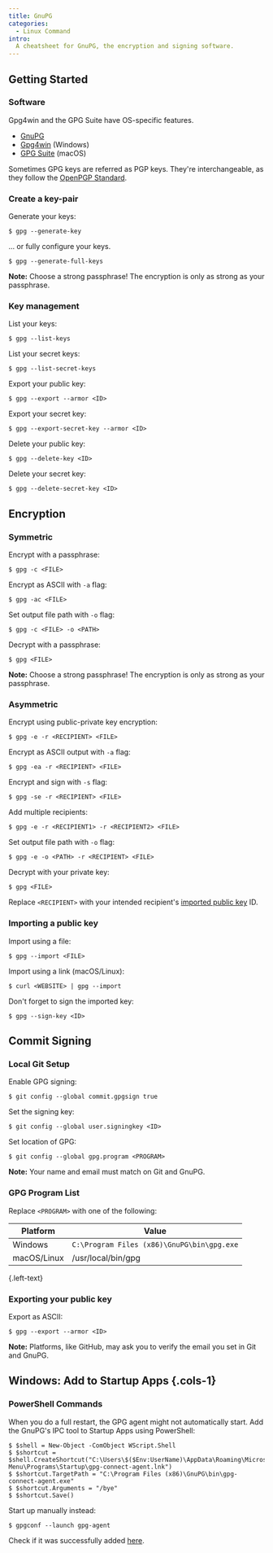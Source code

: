 ```yaml
---
title: GnuPG
categories:
  - Linux Command
intro:
  A cheatsheet for GnuPG, the encryption and signing software.
---
```

## Getting Started

### Software

Gpg4win and the GPG Suite have OS-specific features.

* [GnuPG](https://gnupg.org/)
* [Gpg4win](https://www.gpg4win.org/) (Windows)
* [GPG Suite](https://gpgtools.org/) (macOS)

Sometimes GPG keys are referred as PGP keys. They're interchangeable, as they follow the [OpenPGP Standard](https://www.rfc-editor.org/rfc/rfc9580.html).

### Create a key-pair

Generate your keys:

```shell script
$ gpg --generate-key
```

... or fully configure your keys.

```shell script
$ gpg --generate-full-keys
```

**Note:** Choose a strong passphrase! The encryption is only as strong as your passphrase.

### Key management

List your keys:

```shell script
$ gpg --list-keys
```

List your secret keys:

```shell script
$ gpg --list-secret-keys
```

Export your public key:

```shell script
$ gpg --export --armor <ID>
```

Export your secret key:

```shell script
$ gpg --export-secret-key --armor <ID>
```

Delete your public key:

```shell script
$ gpg --delete-key <ID>
```

Delete your secret key:

```shell script
$ gpg --delete-secret-key <ID>
```

## Encryption

### Symmetric

Encrypt with a passphrase:

```shell script
$ gpg -c <FILE>
```

Encrypt as ASCII with `-a` flag:

```shell script
$ gpg -ac <FILE>
```

Set output file path with `-o` flag:

```shell script
$ gpg -c <FILE> -o <PATH>
```

Decrypt with a passphrase:

```shell script
$ gpg <FILE>
```

**Note:** Choose a strong passphrase! The encryption is only as strong as your passphrase.

### Asymmetric

Encrypt using public-private key encryption:

```shell script
$ gpg -e -r <RECIPIENT> <FILE>
```

Encrypt as ASCII output with `-a` flag:

```shell script
$ gpg -ea -r <RECIPIENT> <FILE>
```

Encrypt and sign with `-s` flag:

```shell script
$ gpg -se -r <RECIPIENT> <FILE>
```

Add multiple recipients:

```shell script
$ gpg -e -r <RECIPIENT1> -r <RECIPIENT2> <FILE>
```

Set output file path with `-o` flag:

```shell script
$ gpg -e -o <PATH> -r <RECIPIENT> <FILE>
```

Decrypt with your private key:

```shell script
$ gpg <FILE>
```

Replace `<RECIPIENT>` with your intended recipient's [imported public key](#importing-a-public-key) ID.

### Importing a public key

Import using a file:

```shell script
$ gpg --import <FILE>
```

Import using a link (macOS/Linux):

```shell script
$ curl <WEBSITE> | gpg --import
```

Don't forget to sign the imported key:

```shell script
$ gpg --sign-key <ID>
```

## Commit Signing

### Local Git Setup

Enable GPG signing:

```shell script
$ git config --global commit.gpgsign true
```

Set the signing key:

```shell script
$ git config --global user.signingkey <ID>
```

Set location of GPG:

```shell script
$ git config --global gpg.program <PROGRAM>
```

**Note:** Your name and email must match on Git and GnuPG.

### GPG Program List

Replace `<PROGRAM>` with one of the following:

| Platform    | Value                                      |
| ----------- | ------------------------------------------ |
| Windows     | `C:\Program Files (x86)\GnuPG\bin\gpg.exe` |
| macOS/Linux | /usr/local/bin/gpg                         |

{.left-text}

### Exporting your public key

Export as ASCII:

```shell script
$ gpg --export --armor <ID>
```

**Note:** Platforms, like GitHub, may ask you to verify the email you set in Git and GnuPG.

## Windows: Add to Startup Apps {.cols-1}

### PowerShell Commands

When you do a full restart, the GPG agent might not automatically start. Add
the GnuPG's IPC tool to Startup Apps using PowerShell:

```shell script
$ $shell = New-Object -ComObject WScript.Shell
$ $shortcut = $shell.CreateShortcut("C:\Users\$($Env:UserName)\AppData\Roaming\Microsoft\Windows\Start Menu\Programs\Startup\gpg-connect-agent.lnk")
$ $shortcut.TargetPath = "C:\Program Files (x86)\GnuPG\bin\gpg-connect-agent.exe"
$ $shortcut.Arguments = "/bye"
$ $shortcut.Save()
```

Start up manually instead:

```shell script
$ gpgconf --launch gpg-agent
```

Check if it was successfully added [here](ms-settings:startupapps).

